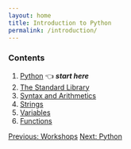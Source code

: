 ```yaml
---
layout: home
title: Introduction to Python
permalink: /introduction/
---
```


### Contents

1. [Python](00) 👈 ***start here***
1. [The Standard Library](01) 
1. [Syntax and Arithmetics](02)
1. [Strings](03)
1. [Variables](04)
1. [Functions](05)

<div class="prevnextlinks">
    <a id="previous" href="/pythonlab/">Previous: Workshops</a>
    <a id="next" href="00">Next: Python</a>
</div>
<script src="{{ '/assets/js/navigation.js' | relative_url }}" defer></script>
